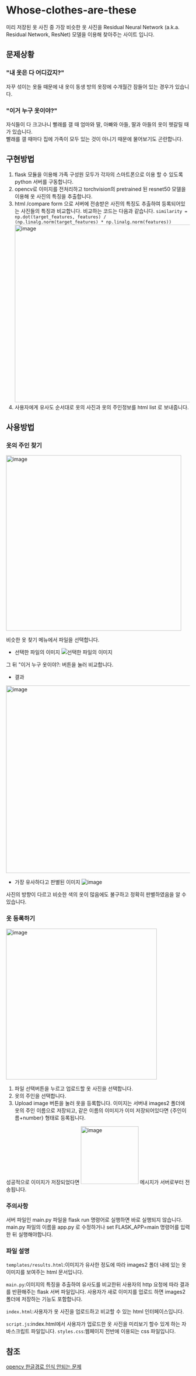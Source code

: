 # Whose-clothes-are-these  

미리 저장된 옷 사진 중 가장 비슷한 옷 사진을 Residual Neural Network (a.k.a. Residual Network, ResNet) 모델을 이용해 찾아주는 사이트 입니다.  

## 문제상황  

### "내 옷은 다 어디갔지?"  

자꾸 섞이는 옷들 때문에 내 옷이 동생 방의 옷장에 수개월간 잠들어 있는 경우가 있습니다.  

### "이거 누구 옷이야?"  

자식들이 다 크고나니 빨래를 갤 때 엄마와 딸, 아빠와 아들, 딸과 아들의 옷이 헷갈릴 때가 있습니다.  
빨래를 갤 때마다 집에 가족이 모두 있는 것이 아니기 때문에 물어보기도 곤란합니다.  



## 구현방법  
1. flask 모듈을 이용해 가족 구성원 모두가 각자의 스마트폰으로 이용 할 수 있도록 python 서버를 구동합니다.
2. opencv로 이미지를 전처리하고 torchvision의 pretrained 된 resnet50 모델을 이용해 옷 사진의 특징을 추출합니다.
3. html /compare form 으로 서버에 전송받은 사진의 특징도 추출하여 등록되어있는 사진들의 특징과 비교합니다.
비교하는 코드는 다음과 같습니다. ```similarity = np.dot(target_features, features) / (np.linalg.norm(target_features) * np.linalg.norm(features))```
<img width="486" alt="image" src="https://github.com/younghun1124/Whose-clothes-are-these/assets/83543030/c9dec382-5a38-43d6-b2c6-730b858fe0fd"><br>  
4. 사용자에게 유사도 순서대로 옷의 사진과 옷의 주인정보를 html list 로 보내줍니다.

## 사용방법

### 옷의 주인 찾기
<img width="480" alt="image" src="https://github.com/younghun1124/Whose-clothes-are-these/assets/83543030/32959e58-291c-44e8-a948-cdf1efef40d3">


비슷한 옷 찾기 메뉴에서 파일을 선택합니다.

- 선택한 파일의 이미지
![선택한 파일의 이미지](https://github.com/younghun1124/Whose-clothes-are-these/assets/83543030/64fc1062-5fbf-4b96-b0f3-75282348f12b)

그 뒤 "이거 누구 옷이야?: 버튼을 눌러 비교합니다.  

- 결과
<img width="513" alt="image" src="https://github.com/younghun1124/Whose-clothes-are-these/assets/83543030/81356ea7-b02b-45ea-9b94-b32e66dc83f1">



- 가장 유사하다고 판별된 이미지
![image](https://github.com/younghun1124/Whose-clothes-are-these/assets/83543030/77aa238a-7c8b-4bae-826f-5b7446a5130d)

사진의 방향이 다르고 비슷한 색의 옷이 많음에도 불구하고 정확히 판별하였음을 알 수 있습니다.

### 옷 등록하기
<img width="413" alt="image" src="https://github.com/younghun1124/Whose-clothes-are-these/assets/83543030/e40eb6e4-3362-4f33-bcef-cc3defae66ec">

1. 파일 선택버튼을 누르고 업로드할 옷 사진을 선택합니다.  
2. 옷의 주인을 선택합니다.
3. Upload image 버튼을 눌러 옷을 등록합니다. 이미지는 서버내 images2 폴더에 옷의 주인 이름으로 저장되고, 같은 이름의 이미지가 이미 저장되어있다면 {주인이름+number} 형태로 등록됩니다.

성공적으로 이미지가 저장되었다면 <img width="158" alt="image" src="https://github.com/younghun1124/Whose-clothes-are-these/assets/83543030/cca1cdda-4b28-4b9d-81a8-617a671d9681"> 메시지가 서버로부터 전송됩니다.

### 주의사항
서버 파일인 main.py 파일을 flask run 명령어로 실행하면 바로 실행되지 않습니다. main.py 파일의 이름을 app.py 로 수정하거나 set FLASK_APP=main 명령어를 입력한 뒤 실행해야합니다.

### 파일 설명
```templates/results.html```:이미지가 유사한 정도에 따라 images2 폴더 내에 있는 옷 이미지를 보여주는 html 문서입니다.

```main.py```:이미지의 특징을 추출하여 유사도를 비교한뒤 사용자의 http 요청에 따라 결과를 반환해주는 flask 서버 파일입니다. 사용자가 새로 이미지를 업로드 하면 images2 폴더에 저장하는 기능도 포함합니다.

```index.html```:사용자가 옷 사진을 업로드하고 비교할 수 있는 html 인터페이스입니다.

```script.js```:index.html에서 사용자가 업로드한 옷 사진을 미리보기 할수 있게 하는 자바스크립트 파일입니다.
```styles.css```:웹페이지 전반에 이용되는 css 파일입니다.
## 참조  

[opencv 한글경로 인식 안되는 문제](https://bskyvision.com/entry/python-cv2imread-%ED%95%9C%EA%B8%80-%ED%8C%8C%EC%9D%BC-%EA%B2%BD%EB%A1%9C-%EC%9D%B8%EC%8B%9D%EC%9D%84-%EB%AA%BB%ED%95%98%EB%8A%94-%EB%AC%B8%EC%A0%9C-%ED%95%B4%EA%B2%B0-%EB%B0%A9%EB%B2%95)
